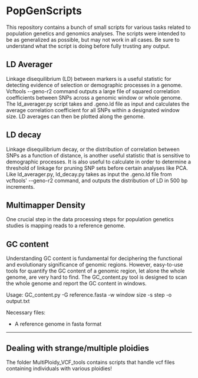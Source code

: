 # PopGenScripts

This repository contains a bunch of small scripts for various tasks related to population genetics and genomics analyses. The scripts were intended to be as generalized as possible, but may not work in all cases. Be sure to understand what the script is doing before fully trusting any output.

## LD Averager
Linkage disequilibrium (LD) between markers is a useful statistic for detecting evidence of selection or demographic processes in a genome. Vcftools --geno-r2 command outputs a large file of squared correlation coefficients between SNPs across a genomic window or whole genome. The ld_averager.py script takes and .geno.ld file as input and calculates the average correlation coefficient for all SNPs within a designated window size. LD averages can then be plotted along the genome.

## LD decay
Linkage disequilibrium decay, or the distribution of correlation between SNPs as a function of distance, is another useful statistic that is sensitive to demographic processes. It is also useful to calculate in order to determine a threshold of linkage for pruning SNP sets before certain analyses like PCA. Like ld_averager.py, ld_decay.py takes as input the .geno.ld file from vcftools' --geno-r2 command, and outputs the distribution of LD in 500 bp increments.

## Multimapper Density
One crucial step in the data processing steps for population genetics studies is mapping reads to a reference genome. 


## GC content
Understanding GC content is fundamental for deciphering the functional and evolutionary significance of genomic regions. However, easy-to-use tools for quantify the GC content of a genomic region, let alone the whole genome, are very hard to find. The GC_content.py tool is designed to scan the whole genome and report the GC content in windows.

Usage: GC_content.py -G reference.fasta -w window size -s step -o output.txt

Necessary files:
  
  * A reference genome in fasta format

--------------------------------------------------------------------------------------------------------------
## Dealing with strange/multiple ploidies

The folder MultiPloidy_VCF_tools contains scripts that handle vcf files containing individuals with various ploidies!
